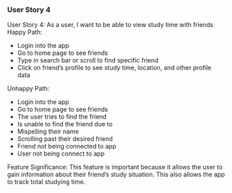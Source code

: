 ### User Story 4

User Story 4: As a user, I want to be able to view study time with friends 
Happy Path: 
- Login into the app 
- Go to home page to see friends 
- Type in search bar or scroll to find specific friend 
- Click on friend’s profile to see study time, location, and other profile data 

Unhappy Path: 
- Login into the app 
- Go to home page to see friends 
- The user tries to find the friend 
- Is unable to find the friend due to 
- Mispelling their name 
- Scrolling past their desired friend 
- Friend not being connected to app 
- User not being connect to app 

Feature Significance:
	This feature is important because it allows the user to gain information about their friend’s study situation. This also allows the app to track total studying time.

